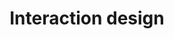 ---
id: interaction-design
title: Interaction design
description: 
icon: 
layout: topic-hub
section: topics
---